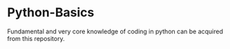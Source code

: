 # Python-Basics
Fundamental and very core knowledge of coding in python can be acquired from this repository.
